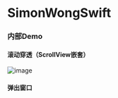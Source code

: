 # SimonWongSwift

### 内部Demo

#### 滚动穿透（ScrollView嵌套）
![image](http://github.com/itmyhome2013/readme_add_pic/raw/master/images/nongshalie.jpg)

#### 弹出窗口
